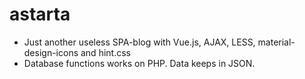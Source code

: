 # astarta

- Just another useless SPA-blog with Vue.js, AJAX, LESS, material-design-icons and hint.css
- Database functions works on PHP. Data keeps in JSON.